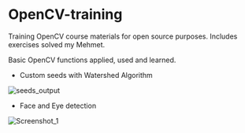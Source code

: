 # OpenCV-training
Training OpenCV course materials for open source purposes. Includes exercises solved my Mehmet.

Basic OpenCV functions applied, used and learned.

* Custom seeds with Watershed Algorithm

![seeds_output](https://user-images.githubusercontent.com/88316097/193050051-1aa61b57-58e2-48ad-9dfe-b29f842c506f.png)

* Face and Eye detection

![Screenshot_1](https://user-images.githubusercontent.com/88316097/193111105-320eb7f7-e603-447b-afd1-7685b0307f06.png)
